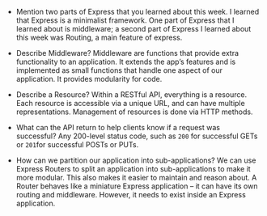 - Mention two parts of Express that you learned about this week.
    I learned that Express is a minimalist framework. One part of Express that I learned about is middleware; a second part of Express I learned about this week was Routing, a main feature of express.

- Describe Middleware?
    Middleware are functions that provide extra functionality to an application. It extends the app’s features and is implemented as small functions that handle one aspect of our application. It provides modularity for code.

- Describe a Resource?
    Within a RESTful API, everything is a resource. Each resource is accessible via a unique URL, and can have multiple representations. Management of resources is done via HTTP methods.

- What can the API return to help clients know if a request was successful?
    Any 200-level status code, such as `200` for successful GETs or `201`for successful POSTs or PUTs. 

- How can we partition our application into sub-applications?
    We can use Express Routers to split an application into sub-applications to make it more modular. This also makes it easier to maintain and reason about. A Router behaves like a miniature Express application – it can have its own routing and middleware. However, it needs to exist inside an Express application.